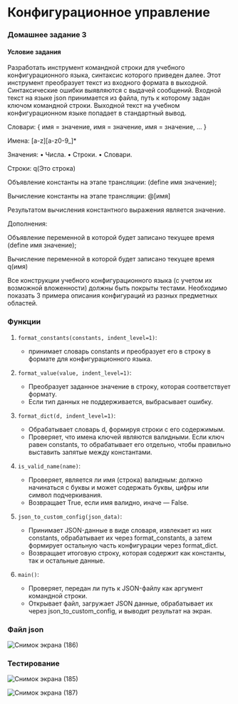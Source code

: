 # Конфигурационное управление

### Домашнее задание 3

#### Условие задания

Разработать инструмент командной строки для учебного конфигурационного
языка, синтаксис которого приведен далее. Этот инструмент преобразует текст из
входного формата в выходной. Синтаксические ошибки выявляются с выдачей
сообщений.
Входной текст на языке json принимается из файла, путь к которому задан
ключом командной строки. Выходной текст на учебном конфигурационном
языке попадает в стандартный вывод.

Словари:
{
 имя = значение,
 имя = значение,
 имя = значение,
 ...
}

Имена:
[a-z][a-z0-9_]*

Значения:
• Числа.
• Строки.
• Словари.

Строки:
q(Это строка)

Объявление константы на этапе трансляции:
(define имя значение);

Вычисление константы на этапе трансляции:
@[имя]

Результатом вычисления константного выражения является значение.

Дополнения: 

Объявление переменной в которой будет записано текущее время
(define имя значение);

Вычисление переменной в которой будет записано текущее время
q(имя)

Все конструкции учебного конфигурационного языка (с учетом их
возможной вложенности) должны быть покрыты тестами. Необходимо показать 3
примера описания конфигураций из разных предметных областей.

### Функции

1. `format_constants(constants, indent_level=1)`:
   - принимает словарь constants и преобразует его в строку в формате для  конфигурационного языка.

2. `format_value(value, indent_level=1)`:
   - Преобразует заданное значение в строку, которая соответствует формату.
   - Если тип данных не поддерживается, выбрасывает ошибку.

3. `format_dict(d, indent_level=1)`:
   - Обрабатывает словарь d, формируя строки с его содержимым.
   - Проверяет, что имена ключей являются валидными. Если ключ равен constants, то обрабатывает его отдельно, чтобы правильно выставить запятые между константами.

4. `is_valid_name(name)`:
   - Проверяет, является ли имя (строка) валидным: должно начинаться с буквы и может содержать буквы, цифры или символ подчеркивания.
   - Возвращает True, если имя валидно, иначе — False.

5. `json_to_custom_config(json_data)`:
   - Принимает JSON-данные в виде словаря, извлекает из них constants, обрабатывает их через format_constants, а затем формирует остальную часть конфигурации через format_dict.
   - Возвращает итоговую строку, которая содержит как константы, так и остальные данные.

6. `main()`:
   - Проверяет, передан ли путь к JSON-файлу как аргумент командной строки.
   - Открывает файл, загружает JSON данные, обрабатывает их через json_to_custom_config, и выводит результат на экран.
  
### Файл json

![Снимок экрана (186)](https://github.com/user-attachments/assets/587155de-1b40-4159-b810-a18e4cae882c)

### Тестирование

![Снимок экрана (185)](https://github.com/user-attachments/assets/5541afce-1e7f-4e8d-90af-b019016ab160)

![Снимок экрана (187)](https://github.com/user-attachments/assets/ce1be563-7c4c-4720-8c27-c0eaa5c394ea)

